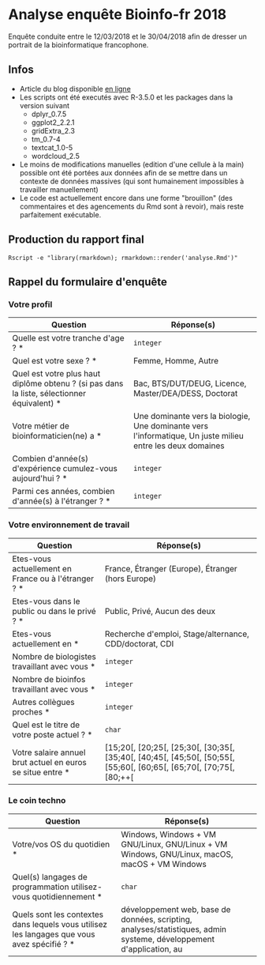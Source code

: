# Analyse enquête Bioinfo-fr 2018

Enquête conduite entre le 12/03/2018 et le 30/04/2018 afin de dresser un portrait de la bioinformatique francophone.

## Infos
* Article du blog disponible [en ligne](https://bioinfo-fr.net/enquete-bioinfo-fr-2018-portrait-de-bioinfo "")
* Les scripts ont été executés avec R-3.5.0 et les packages dans la version suivant
  * dplyr_0.7.5
  * ggplot2_2.2.1
  * gridExtra_2.3
  * tm_0.7-4
  * textcat_1.0-5
  * wordcloud_2.5
* Le moins de modifications manuelles (edition d'une cellule à la main) possible ont été portées aux données afin de se mettre dans un contexte de données massives (qui sont humainement impossibles à travailler manuellement)
* Le code est actuellement encore dans une forme "brouillon" (des commentaires et des agencements du Rmd sont à revoir), mais reste parfaitement exécutable.

## Production du rapport final
`Rscript -e "library(rmarkdown); rmarkdown::render('analyse.Rmd')"`

## Rappel du formulaire d'enquête

### Votre profil
Question | Réponse(s)
-----------------------------------|--------------------------------------------
Quelle est votre tranche d'age ? * | `integer`
Quel est votre sexe ? * | Femme,  Homme, Autre
Quel est votre plus haut diplôme obtenu ? (si pas dans la liste, sélectionner équivalent) * | Bac, BTS/DUT/DEUG, Licence, Master/DEA/DESS, Doctorat
Votre métier de bioinformaticien(ne) a * | Une dominante vers la biologie, Une dominante vers l'informatique, Un juste milieu entre les deux domaines
Combien d'année(s) d'expérience cumulez-vous aujourd'hui ? * | `integer`
Parmi ces années, combien d'année(s) à l'étranger ? * | `integer`

### Votre environnement de travail
Question | Réponse(s)
-----------------------------------|--------------------------------------------
Etes-vous actuellement en France ou à l'étranger ? * | France, Étranger (Europe), Étranger (hors Europe)
Etes-vous dans le public ou dans le privé ? * | Public, Privé, Aucun des deux
Etes-vous actuellement en * | Recherche d'emploi, Stage/alternance, CDD/doctorat, CDI
Nombre de biologistes travaillant avec vous * | `integer`
Nombre de bioinfos travaillant avec vous * | `integer`
Autres collègues proches * | `integer`
Quel est le titre de votre poste actuel ? * | `char`
Votre salaire annuel brut actuel en euros se situe entre * | [15;20[, [20;25[, [25;30[, [30;35[, [35;40[, [40;45[, [45;50[, [50;55[, [55;60[, [60;65[, [65;70[, [70;75[, [80;++[

### Le coin techno
Question | Réponse(s)
-----------------------------------|--------------------------------------------
Votre/vos OS du quotidien * | Windows, Windows + VM GNU/Linux, GNU/Linux + VM Windows, GNU/Linux, macOS, macOS + VM Windows
Quel(s) langages de programmation utilisez-vous quotidiennement * | `char`
Quels sont les contextes dans lequels vous utilisez les langages que vous avez spécifié ? * | développement web, base de données, scripting, analyses/statistiques, admin systeme, développement d'application, au



